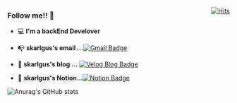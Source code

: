 <div align=right style="float:right;">
	
  [![Hits](https://hits.seeyoufarm.com/api/count/incr/badge.svg?url=https%3A%2F%2Fgithub.com%2Fskarlgus&count_bg=%2379C83D&title_bg=%23555555&icon=&icon_color=%23E7E7E7&title=hits&edge_flat=false)](https://hits.seeyoufarm.com)
  </div>
  
### Follow me!! 🤔

 - 💻   **I'm a backEnd Develover**  

- 📭  **skarlgus's email ...**[![Gmail Badge](https://img.shields.io/badge/Gmail-d14836?style=flat-square&logo=Gmail&logoColor=white&link=mailto:skarlgus0419@gmail.com)](mailto:skarlgus0419@gmail.com)

- 📒  **skarlgus's blog ...** [![Velog Blog Badge](http://img.shields.io/badge/Velog-20C997?style=flat-square&logo=blogger&logoColor=white&link=https://velog.io/@rlgus0419/)](https://velog.io/@rlgus0419/)

- 📮  **skarlgus's Notion...**[![Notion Badge](https://img.shields.io/badge/Notion-000000?style=flat-square&logo=Notion&link=https://peridot-peace-348.notion.site/f21e8e9363a5452bbb2757bede22fd56)](https://peridot-peace-348.notion.site/f21e8e9363a5452bbb2757bede22fd56)     

![Anurag's GitHub stats](https://github-readme-stats.vercel.app/api?username=skarlgus&show_icons=true&theme=cobalt)
